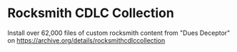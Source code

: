 # Rocksmith CDLC Collection
 Install over 62,000 files of custom rocksmith content from "Dues Deceptor" on https://archive.org/details/rocksmithcdlccollection
